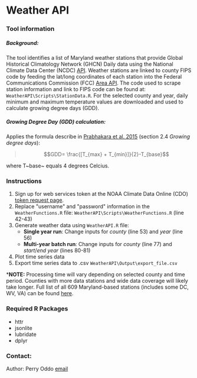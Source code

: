 # Weather API
### Tool information
##### Background:
The tool identifies a list of Maryland weather stations that provide Global Historical Climatology Network (GHCN) Daily data using the National Climate Data Center (NCDC) [API](https://www.ncdc.noaa.gov/cdo-web/webservices/v2#gettingStarted). Weather stations are linked to county FIPS code by feeding the lat/long coordinates of each station into the Federal Communications Commission (FCC) [Area API](https://geo.fcc.gov/api/census/). The code used to scrape station information and link to FIPS code can be found at: `WeatherAPI\Scripts\StationData.R`. For the selected county and year, daily minimum and maximum temperature values are downloaded and used to calculate growing degree days (GDD).

##### Growing Degree Day (GDD) calculation:
Applies the formula describe in [Prabhakara et al. 2015](https://www.sciencedirect.com/science/article/pii/S0303243415000525) (section 2.4 *Growing degree days*):

>$$GDD= \frac{[T_{max} + T_{min}]}{2}-T_{base}$$

where T~base~ equals 4 degrees Celcius.



### Instructions
1. Sign up for web services token at the NOAA Climate Data Online (CDO) [token request page](https://www.ncdc.noaa.gov/cdo-web/token).
2. Replace "username" and "password" information in the `WeatherFunctions.R` file: `WeatherAPI\Scripts\WeatherFunctions.R` (line 42-43)
3. Generate weather data using `WeatherAPI.R` file:
	* **Single year run**: Change inputs for *county* (line 53) and *year* (line 56)
	*  **Multi-year batch run**: Change inputs for *county* (line 77) and *start*/*end year* (lines 80-81)
4. Plot time series data
5. Export time series data to .csv `WeatherAPI\Output\export_file.csv`

***NOTE:** Processing time will vary depending on selected county and time period. Counties with more data stations and wide data coverage will likely take longer. Full list of all 609 Maryland-based stations (includes some DC, WV, VA) can be found [here](https://www.ncdc.noaa.gov/cdo-web/datasets/GHCND/locations/FIPS:24/detail#stationlist).

### Required R Packages
* httr
* jsonlite
* lubridate
* dplyr

### Contact:
Author: Perry Oddo
[email](mailto:perry.oddo@nasas.gov)